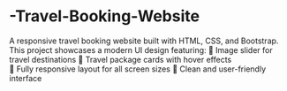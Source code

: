 # -Travel-Booking-Website
A responsive travel booking website built with HTML, CSS, and Bootstrap. This project showcases a modern UI design featuring:
🌅 Image slider for travel destinations 
🧳 Travel package cards with hover effects  
📱 Fully responsive layout for all screen sizes 
🎨 Clean and user-friendly interface
